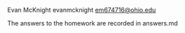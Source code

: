Evan McKnight
evanmcknight
em674716@ohio.edu

The answers to the homework are recorded in answers.md